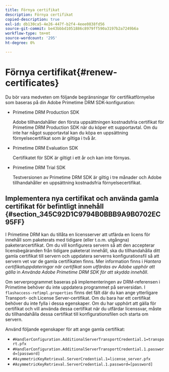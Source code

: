 ```yaml
---
title: Förnya certifikat
description: Förnya certifikat
copied-description: true
exl-id: db130ca5-4e26-447f-b2f4-4eee0838fd56
source-git-commit: be43bbbd1051886c8979ff590a3197b2a7249b6a
workflow-type: tm+mt
source-wordcount: '295'
ht-degree: 0%

---
```


# Förnya certifikat{#renew-certificates}

Du bör vara medveten om följande begränsningar för certifikatförnyelse som baseras på din Adobe Primetime DRM SDK-konfiguration:

* Primetime DRM Production SDK

   Adobe tillhandahåller den första uppsättningen kostnadsfria certifikat för Primetime DRM Production SDK när du köper ett supportavtal. Om du inte har något supportavtal kan du köpa en uppsättning förnyelsecertifikat som är giltiga i två år.
* Primetime DRM Evaluation SDK

   Certifikatet för SDK är giltigt i ett år och kan inte förnyas.
* Primetime DRM Trial SDK

   Testversionen av Primetime DRM SDK är giltig i tre månader och Adobe tillhandahåller en uppsättning kostnadsfria förnyelsecertifikat.

## Implementera nya certifikat och använda gamla certifikat för befintligt innehåll {#section_345C92D1C9794B0BBB9A9B0702EC95FF}

I Primetime DRM kan du tillåta en licensserver att utfärda en licens för innehåll som paketerats med tidigare (eller t.o.m. utgångna) paketerarcertifikat. Om du vill konfigurera servern så att den accepterar licensbegäranden från tidigare paketerat innehåll, ska du tillhandahålla ditt gamla certifikat till servern och uppdatera serverns konfigurationsfil så att servern vet var de gamla certifikaten finns. Mer information finns i *Hantera certifikatuppdateringar när certifikat som utfärdas av Adobe upphör att gälla* in *Använda Adobe Primetime DRM SDK för att skydda innehåll*.

Om serverprogrammet baseras på implementeringen av DRM-referensen i Primetime behöver du inte uppdatera programmet på serversidan. I `flashaccess-refimpl.properties` finns det fält där du kan ange ytterligare Transport- och License Server-certifikat. Om du bara har ett certifikat behöver du inte fylla i dessa egenskaper. Om du har upphört att gälla för certifikat och vill använda dessa certifikat när du utfärdar licenssvar, måste du tillhandahålla dessa certifikat till konfigurationsfilen och starta om servern.

Använd följande egenskaper för att ange gamla certifikat:

* `#HandlerConfiguration.AdditionalServerTransportCredential.1=transport.pfx`
* `#HandlerConfiguration.AdditionalServerTransportCredential.1.password=[password]`
* `#AsymmetricKeyRetrieval.ServerCredential.1=license_server.pfx`
* `#AsymmetricKeyRetrieval.ServerCredential.1.password=[password]`

